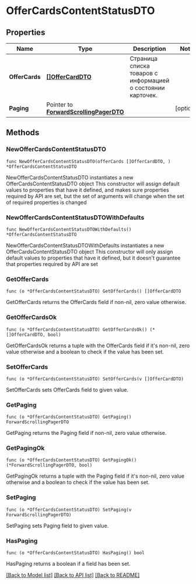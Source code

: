 # OfferCardsContentStatusDTO

## Properties

Name | Type | Description | Notes
------------ | ------------- | ------------- | -------------
**OfferCards** | [**[]OfferCardDTO**](OfferCardDTO.md) | Страница списка товаров с информацией о состоянии карточек. | 
**Paging** | Pointer to [**ForwardScrollingPagerDTO**](ForwardScrollingPagerDTO.md) |  | [optional] 

## Methods

### NewOfferCardsContentStatusDTO

`func NewOfferCardsContentStatusDTO(offerCards []OfferCardDTO, ) *OfferCardsContentStatusDTO`

NewOfferCardsContentStatusDTO instantiates a new OfferCardsContentStatusDTO object
This constructor will assign default values to properties that have it defined,
and makes sure properties required by API are set, but the set of arguments
will change when the set of required properties is changed

### NewOfferCardsContentStatusDTOWithDefaults

`func NewOfferCardsContentStatusDTOWithDefaults() *OfferCardsContentStatusDTO`

NewOfferCardsContentStatusDTOWithDefaults instantiates a new OfferCardsContentStatusDTO object
This constructor will only assign default values to properties that have it defined,
but it doesn't guarantee that properties required by API are set

### GetOfferCards

`func (o *OfferCardsContentStatusDTO) GetOfferCards() []OfferCardDTO`

GetOfferCards returns the OfferCards field if non-nil, zero value otherwise.

### GetOfferCardsOk

`func (o *OfferCardsContentStatusDTO) GetOfferCardsOk() (*[]OfferCardDTO, bool)`

GetOfferCardsOk returns a tuple with the OfferCards field if it's non-nil, zero value otherwise
and a boolean to check if the value has been set.

### SetOfferCards

`func (o *OfferCardsContentStatusDTO) SetOfferCards(v []OfferCardDTO)`

SetOfferCards sets OfferCards field to given value.


### GetPaging

`func (o *OfferCardsContentStatusDTO) GetPaging() ForwardScrollingPagerDTO`

GetPaging returns the Paging field if non-nil, zero value otherwise.

### GetPagingOk

`func (o *OfferCardsContentStatusDTO) GetPagingOk() (*ForwardScrollingPagerDTO, bool)`

GetPagingOk returns a tuple with the Paging field if it's non-nil, zero value otherwise
and a boolean to check if the value has been set.

### SetPaging

`func (o *OfferCardsContentStatusDTO) SetPaging(v ForwardScrollingPagerDTO)`

SetPaging sets Paging field to given value.

### HasPaging

`func (o *OfferCardsContentStatusDTO) HasPaging() bool`

HasPaging returns a boolean if a field has been set.


[[Back to Model list]](../README.md#documentation-for-models) [[Back to API list]](../README.md#documentation-for-api-endpoints) [[Back to README]](../README.md)


